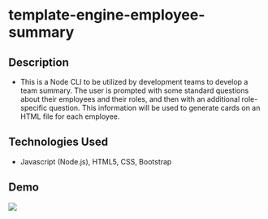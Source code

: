 # template-engine-employee-summary

## Description

- This is a Node CLI to be utilized by development teams to develop a team summary. The user is prompted with some standard questions about
  their employees and their roles, and then with an additional role-specific question. This information will be used to generate cards on an HTML file for each employee.

## Technologies Used

- Javascript (Node.js), HTML5, CSS, Bootstrap

## Demo

<img src="Team Demo.gif">
